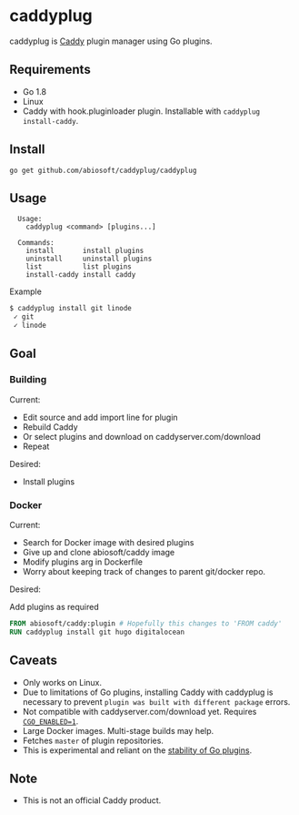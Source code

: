 caddyplug
=========

caddyplug is [Caddy](https://caddyserver.com) plugin manager using Go plugins.

## Requirements
* Go 1.8
* Linux
* Caddy with hook.pluginloader plugin. Installable with `caddyplug install-caddy`.

## Install
```
go get github.com/abiosoft/caddyplug/caddyplug
```

## Usage
```
  Usage:
    caddyplug <command> [plugins...]

  Commands:
    install       install plugins
    uninstall     uninstall plugins
    list          list plugins
    install-caddy install caddy
```

Example
```sh
$ caddyplug install git linode
 ✓ git
 ✓ linode
```

## Goal
### Building
Current: 
* Edit source and add import line for plugin
* Rebuild Caddy
* Or select plugins and download on caddyserver.com/download
* Repeat

Desired:
* Install plugins

### Docker
Current:
* Search for Docker image with desired plugins
* Give up and clone abiosoft/caddy image
* Modify plugins arg in Dockerfile
* Worry about keeping track of changes to parent git/docker repo.

Desired:

Add plugins as required
```Dockerfile
FROM abiosoft/caddy:plugin # Hopefully this changes to 'FROM caddy'
RUN caddyplug install git hugo digitalocean
```

## Caveats
* Only works on Linux.
* Due to limitations of Go plugins, installing Caddy with caddyplug is necessary to prevent `plugin was built with different package` errors.
* Not compatible with caddyserver.com/download yet. Requires [`CGO_ENABLED=1`](https://github.com/golang/go/issues/19569).
* Large Docker images. Multi-stage builds may help.
* Fetches `master` of plugin repositories. 
* This is experimental and reliant on the [stability of Go plugins](https://github.com/golang/go/issues?utf8=%E2%9C%93&q=is%3Aissue%20is%3Aopen%20plugins).

## Note
* This is not an official Caddy product.
